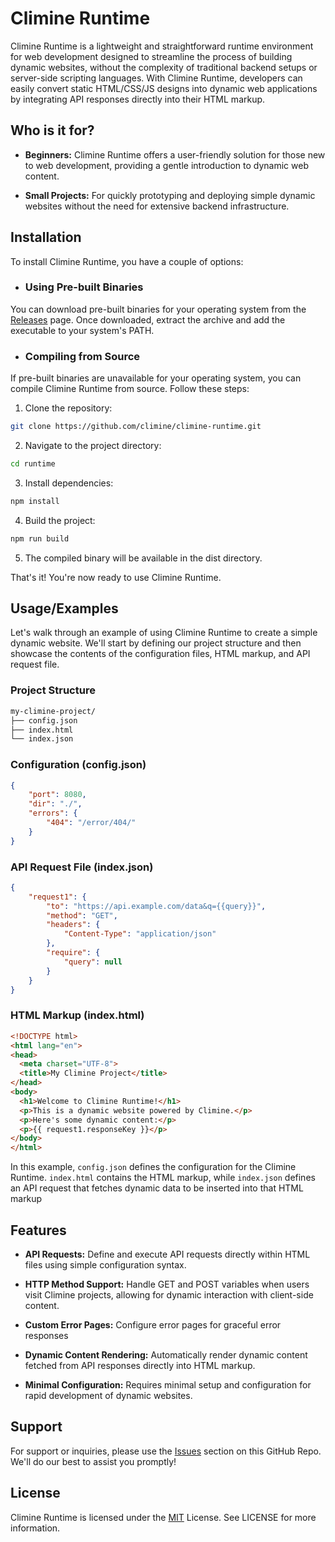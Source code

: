 # Climine Runtime

Climine Runtime is a lightweight and straightforward runtime environment for web development designed to streamline the process of building dynamic websites, without the complexity of traditional backend setups or server-side scripting languages. With Climine Runtime, developers can easily convert static HTML/CSS/JS designs into dynamic web applications by integrating API responses directly into their HTML markup.

## Who is it for?
 - **Beginners:** Climine Runtime offers a user-friendly solution for those new to web development, providing a gentle introduction to dynamic web content.

 - **Small Projects:** For quickly prototyping and deploying simple dynamic websites without the need for extensive backend infrastructure.
## Installation

To install Climine Runtime, you have a couple of options:

 - ### Using Pre-built Binaries
 You can download pre-built binaries for your operating system from the [Releases](https://github.com/climine/climine-runtime/releases/latest) page. Once downloaded, extract the archive and add the executable to your system's PATH.
    
 - ### Compiling from Source
 If pre-built binaries are unavailable for your operating system, you can compile Climine Runtime from source. Follow these steps:
 
 1. Clone the repository: 
 ```bash
 git clone https://github.com/climine/climine-runtime.git
 ```
 2. Navigate to the project directory: 
 ```bash
 cd runtime
 ```
 3. Install dependencies: 
 ```bash
 npm install
 ```
 4. Build the project: 
 ```bash
 npm run build
 ```
 5. The compiled binary will be available in the dist directory.
  
  
That's it! You're now ready to use Climine Runtime.

## Usage/Examples

Let's walk through an example of using Climine Runtime to create a simple dynamic website. We'll start by defining our project structure and then showcase the contents of the configuration files, HTML markup, and API request file.


### Project Structure
```bash
my-climine-project/
├── config.json
├── index.html
└── index.json

```

### Configuration (config.json)
```json
{
    "port": 8080,
    "dir": "./",
    "errors": {
        "404": "/error/404/"
    }
}
```

### API Request File (index.json)
```json
{
    "request1": {
        "to": "https://api.example.com/data&q={{query}}",
        "method": "GET",
        "headers": {
            "Content-Type": "application/json"
        },
        "require": {
            "query": null
        }
    }
}
```

### HTML Markup (index.html)
```html
<!DOCTYPE html>
<html lang="en">
<head>
  <meta charset="UTF-8">
  <title>My Climine Project</title>
</head>
<body>
  <h1>Welcome to Climine Runtime!</h1>
  <p>This is a dynamic website powered by Climine.</p>
  <p>Here's some dynamic content:</p>
  <p>{{ request1.responseKey }}</p>
</body>
</html>
```

In this example, `config.json` defines the configuration for the Climine Runtime. `index.html` contains the HTML markup, while `index.json` defines an API request that fetches dynamic data to be inserted into that HTML markup
## Features

- **API Requests:** Define and execute API requests directly within HTML files using simple configuration syntax.

 - **HTTP Method Support:** Handle GET and POST variables when users visit Climine projects, allowing for dynamic interaction with client-side content.

 - **Custom Error Pages:** Configure error pages for graceful error responses

 - **Dynamic Content Rendering:** Automatically render dynamic content fetched from API responses directly into HTML markup.

 - **Minimal Configuration:** Requires minimal setup and configuration for rapid development of dynamic websites.
## Support

For support or inquiries, please use the [Issues](https://github.com/climine/climine-runtime/issues) section on this GitHub Repo. We'll do our best to assist you promptly!
## License

Climine Runtime is licensed under the [MIT](https://github.com/climine/climine-runtime/blob/main/LICENSE) License. See LICENSE for more information.

